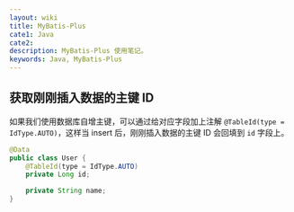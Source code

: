 ```yaml
---
layout: wiki
title: MyBatis-Plus
cate1: Java
cate2:
description: MyBatis-Plus 使用笔记。
keywords: Java, MyBatis-Plus
---
```


## 获取刚刚插入数据的主键 ID

如果我们使用数据库自增主键，可以通过给对应字段加上注解 `@TableId(type = IdType.AUTO)`，这样当 insert 后，刚刚插入数据的主键 ID 会回填到 `id` 字段上。

```java
@Data
public class User {
    @TableId(type = IdType.AUTO)
    private Long id;

    private String name;
}
```
